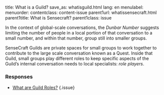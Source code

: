 title: What is a Guild?
save_as: whatisguild.html
lang: en
menulabel:
menuorder:
contentclass: content-issue
parent1url: whatissensecraft.html
parent1title: What is Sensecraft?
parent1class: issue

In the context of global-scale conversations, the *Dunbar Number* suggests limiting the number of people in a local portion of that conversation to a small number, and within that number, group still into smaller groups.

SenseCraft Guilds are private spaces for small groups to work together to contribute to the large scale conversation known as a Quest. Inside that Guild, small groups play different roles to keep specific aspects of the Guild’s internal conversation needs to local specialists: *role players*.

### Responses

* [What are Guild Roles?](whatareroles.html)
{.issue}
